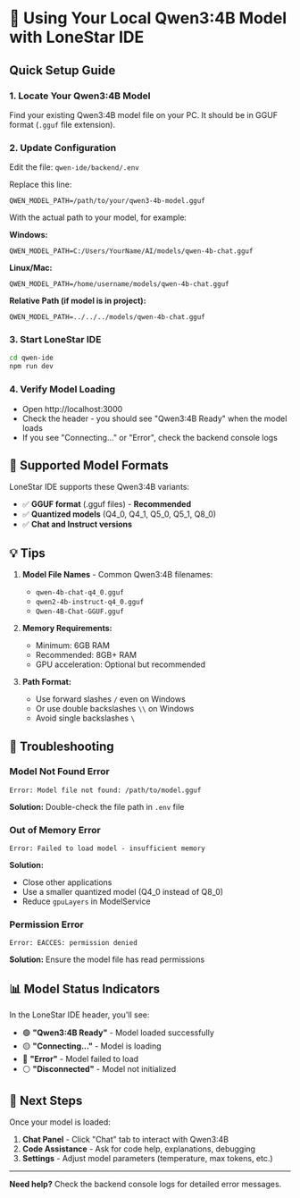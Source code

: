 # 🤖 Using Your Local Qwen3:4B Model with LoneStar IDE

## Quick Setup Guide

### 1. **Locate Your Qwen3:4B Model**
Find your existing Qwen3:4B model file on your PC. It should be in GGUF format (`.gguf` file extension).

### 2. **Update Configuration**
Edit the file: `qwen-ide/backend/.env`

Replace this line:
```
QWEN_MODEL_PATH=/path/to/your/qwen3-4b-model.gguf
```

With the actual path to your model, for example:

**Windows:**
```
QWEN_MODEL_PATH=C:/Users/YourName/AI/models/qwen-4b-chat.gguf
```

**Linux/Mac:**
```
QWEN_MODEL_PATH=/home/username/models/qwen-4b-chat.gguf
```

**Relative Path (if model is in project):**
```
QWEN_MODEL_PATH=../../../models/qwen-4b-chat.gguf
```

### 3. **Start LoneStar IDE**
```bash
cd qwen-ide
npm run dev
```

### 4. **Verify Model Loading**
- Open http://localhost:3000
- Check the header - you should see "Qwen3:4B Ready" when the model loads
- If you see "Connecting..." or "Error", check the backend console logs

## 🔧 Supported Model Formats

LoneStar IDE supports these Qwen3:4B variants:
- ✅ **GGUF format** (.gguf files) - **Recommended**
- ✅ **Quantized models** (Q4_0, Q4_1, Q5_0, Q5_1, Q8_0)
- ✅ **Chat and Instruct versions**

## 💡 Tips

1. **Model File Names** - Common Qwen3:4B filenames:
   - `qwen-4b-chat-q4_0.gguf`
   - `qwen2-4b-instruct-q4_0.gguf`
   - `Qwen-4B-Chat-GGUF.gguf`

2. **Memory Requirements:**
   - Minimum: 6GB RAM
   - Recommended: 8GB+ RAM
   - GPU acceleration: Optional but recommended

3. **Path Format:**
   - Use forward slashes `/` even on Windows
   - Or use double backslashes `\\` on Windows
   - Avoid single backslashes `\`

## 🚨 Troubleshooting

### Model Not Found Error
```
Error: Model file not found: /path/to/model.gguf
```
**Solution:** Double-check the file path in `.env` file

### Out of Memory Error
```
Error: Failed to load model - insufficient memory
```
**Solution:** 
- Close other applications
- Use a smaller quantized model (Q4_0 instead of Q8_0)
- Reduce `gpuLayers` in ModelService

### Permission Error
```
Error: EACCES: permission denied
```
**Solution:** Ensure the model file has read permissions

## 📊 Model Status Indicators

In the LoneStar IDE header, you'll see:
- 🟢 **"Qwen3:4B Ready"** - Model loaded successfully
- 🟡 **"Connecting..."** - Model is loading
- 🔴 **"Error"** - Model failed to load
- ⚪ **"Disconnected"** - Model not initialized

## 🎯 Next Steps

Once your model is loaded:
1. **Chat Panel** - Click "Chat" tab to interact with Qwen3:4B
2. **Code Assistance** - Ask for code help, explanations, debugging
3. **Settings** - Adjust model parameters (temperature, max tokens, etc.)

---

**Need help?** Check the backend console logs for detailed error messages.